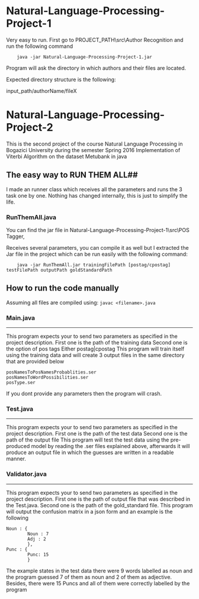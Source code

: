 # Natural-Language-Processing-Project-1

Very easy to run.
First go to PROJECT_PATH\src\Author Recognition and run the following command
        
        java -jar Natural-Language-Processing-Project-1.jar


Program will ask the directory in which authors and their files are located.

Expected directory structure is the following:

input_path/authorName/fileX

# Natural-Language-Processing-Project-2

This is the second project of the course Natural Language Processing in Bogazici University during the semester Spring 2016
Implementation of Viterbi Algorithm on the dataset Metubank in java
## The easy way to RUN THEM ALL##

I made an runner class which receives all the parameters and runs the 3 task one by one. Nothing has changed internally,
this is just to simplify the life.

###  RunThemAll.java  ###
You can find the jar file in Natural-Language-Processing-Project-1\src\POS Tagger, 

Receives several parameters, you can compile it as well but I extracted the Jar file in the project which can be run easily with the following command:

        java -jar RunThemAll.jar trainingFilePath [postag/cpostag] testFilePath outputPath goldStandardPath
        

## How to run the code manually ##
Assuming all files are compiled using: 
    `javac <filename>.java`

### Main.java ###
--------------
This program expects your to send two parameters as specified in the project description.
First one is the path of the training data
Second one is the option of pos tags Either postag|cpostag
This program will train itself using the training data and will create 3 output files in the same directory that are  provided below

    posNamesToPosNamesProbablities.ser
    posNamesToWordPossibilities.ser
    posType.ser

If you dont provide any parameters then the program will crash.

###  Test.java  ###
--------------
This program expects your to send two parameters as specified in the project description.
First one is the path of the test data
Second one is the path of the output file
This program will test the test data using the pre-produced model by reading the .ser files explained above, afterwards it will produce an output file in which the guesses are written in a readable manner. 

###  Validator.java  ###
--------------
This program expects your to send two parameters as specified in the project description.
First one is the path of output file that was described in the Test.java.
Second one is the path of the gold_standard file.
This program will output the confusion matrix in a json form and an example is the following

    Noun : {
            Noun : 7
            Adj : 2
            },
    Punc : {
            Punc: 15
            }
    
The example states in the test data there were 9 words labelled as noun and the program guessed 7 of them as noun and 2 of them as adjective. Besides, there were 15 Puncs and all of them were correctly labelled by the program


